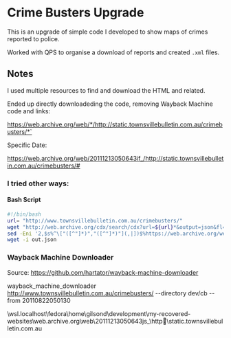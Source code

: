 # Crime Busters Upgrade
This is an upgrade of simple code I developed to show maps of  crimes reported to police.

Worked with QPS to organise a download of reports and created  `.xml` files.

## Notes
I used multiple resources to find and download the HTML and related.

Ended up directly downloadeding the code, removing Wayback Machine code and links:

https://web.archive.org/web/*/http://static.townsvillebulletin.com.au/crimebusters/*`

Specific Date:

https://web.archive.org/web/20111213050643if_/http://static.townsvillebulletin.com.au/crimebusters/#

### I tried other ways:

#### Bash Script

```bash
#!/bin/bash
url= "http://www.townsvillebulletin.com.au/crimebusters/" 
wget "http://web.archive.org/cdx/search/cdx?url=${url}*&output=json&fl=original,timestamp" -O out.json
sed -Eni '2,$s%^\["([^"]*)","([^"]*)"](,|])$%https://web.archive.org/web/\2id_/\1%gmp' out.json 
wget -i out.json
```

### Wayback Machine Downloader
Source: https://github.com/hartator/wayback-machine-downloader

wayback_machine_downloader http://www.townsvillebulletin.com.au/crimebusters/ --directory dev/cb --from 20110822050130 


\\wsl.localhost\fedora\home\gilsond\development\my-recovered-websites\web.archive.org\web\20111213050643js_\http\static.townsvillebulletin.com.au

